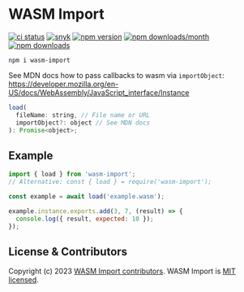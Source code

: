 # WASM Import

[![ci status](https://github.com/tshemsedinov/wasm-import/workflows/Testing%20CI/badge.svg)](https://github.com/tshemsedinov/wasm-import/actions?query=workflow%3A%22Testing+CI%22+branch%3Amaster)
[![snyk](https://snyk.io/test/github/tshemsedinov/wasm-import/badge.svg)](https://snyk.io/test/github/tshemsedinov/wasm-import)
[![npm version](https://badge.fury.io/js/wasm-import.svg)](https://badge.fury.io/js/wasm-import)
[![npm downloads/month](https://img.shields.io/npm/dm/wasm-import.svg)](https://www.npmjs.com/package/wasm-import)
[![npm downloads](https://img.shields.io/npm/dt/wasm-import.svg)](https://www.npmjs.com/package/wasm-import)

```
npm i wasm-import
```

See MDN docs how to pass callbacks to wasm via `importObject`:
https://developer.mozilla.org/en-US/docs/WebAssembly/JavaScript_interface/Instance

```js
load(
  fileName: string, // File name or URL
  importObject?: object // See MDN docs
): Promise<object>;
```

## Example

```js
import { load } from 'wasm-import';
// Alternative: const { load } = require('wasm-import');

const example = await load('example.wasm');

example.instance.exports.add(3, 7, (result) => {
  console.log({ result, expected: 10 });
});
```

## License & Contributors

Copyright (c) 2023 [WASM Import contributors](https://github.com/tshemsedinov/wasm-import/graphs/contributors).
WASM Import is [MIT licensed](./LICENSE).
